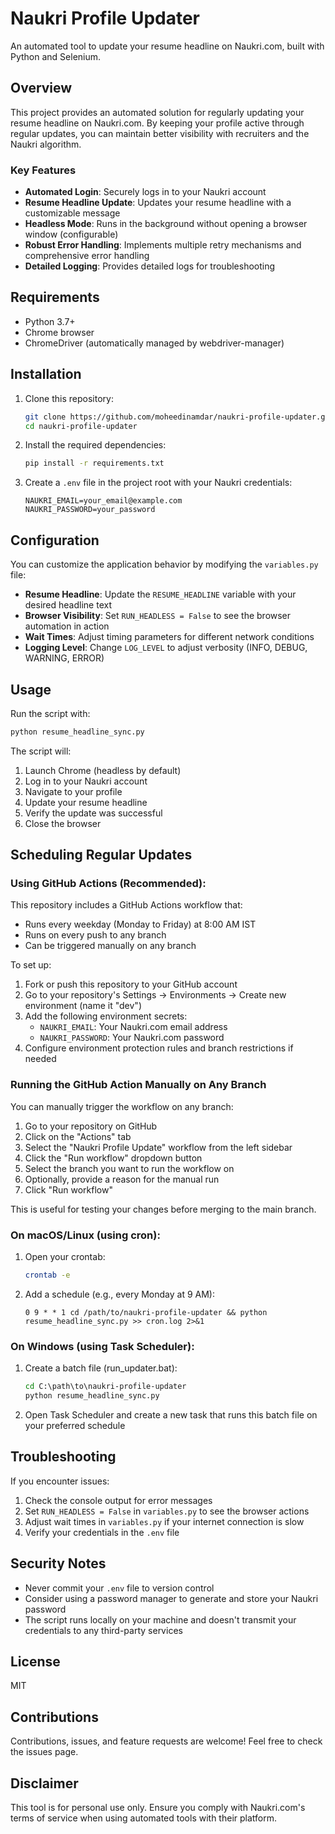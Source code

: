 # Naukri Profile Updater

An automated tool to update your resume headline on Naukri.com, built with Python and Selenium.

## Overview

This project provides an automated solution for regularly updating your resume headline on Naukri.com. By keeping your profile active through regular updates, you can maintain better visibility with recruiters and the Naukri algorithm.

### Key Features

- **Automated Login**: Securely logs in to your Naukri account
- **Resume Headline Update**: Updates your resume headline with a customizable message
- **Headless Mode**: Runs in the background without opening a browser window (configurable)
- **Robust Error Handling**: Implements multiple retry mechanisms and comprehensive error handling
- **Detailed Logging**: Provides detailed logs for troubleshooting

## Requirements

- Python 3.7+
- Chrome browser
- ChromeDriver (automatically managed by webdriver-manager)

## Installation

1. Clone this repository:
   ```bash
   git clone https://github.com/moheedinamdar/naukri-profile-updater.git
   cd naukri-profile-updater
   ```

2. Install the required dependencies:
   ```bash
   pip install -r requirements.txt
   ```

3. Create a `.env` file in the project root with your Naukri credentials:
   ```
   NAUKRI_EMAIL=your_email@example.com
   NAUKRI_PASSWORD=your_password
   ```

## Configuration

You can customize the application behavior by modifying the `variables.py` file:

- **Resume Headline**: Update the `RESUME_HEADLINE` variable with your desired headline text
- **Browser Visibility**: Set `RUN_HEADLESS = False` to see the browser automation in action
- **Wait Times**: Adjust timing parameters for different network conditions
- **Logging Level**: Change `LOG_LEVEL` to adjust verbosity (INFO, DEBUG, WARNING, ERROR)

## Usage

Run the script with:

```bash
python resume_headline_sync.py
```

The script will:
1. Launch Chrome (headless by default)
2. Log in to your Naukri account
3. Navigate to your profile
4. Update your resume headline
5. Verify the update was successful
6. Close the browser

## Scheduling Regular Updates

### Using GitHub Actions (Recommended):

This repository includes a GitHub Actions workflow that:
- Runs every weekday (Monday to Friday) at 8:00 AM IST
- Runs on every push to any branch
- Can be triggered manually on any branch

To set up:

1. Fork or push this repository to your GitHub account
2. Go to your repository's Settings → Environments → Create new environment (name it "dev")
3. Add the following environment secrets:
   - `NAUKRI_EMAIL`: Your Naukri.com email address
   - `NAUKRI_PASSWORD`: Your Naukri.com password
4. Configure environment protection rules and branch restrictions if needed

### Running the GitHub Action Manually on Any Branch

You can manually trigger the workflow on any branch:

1. Go to your repository on GitHub
2. Click on the "Actions" tab
3. Select the "Naukri Profile Update" workflow from the left sidebar
4. Click the "Run workflow" dropdown button
5. Select the branch you want to run the workflow on
6. Optionally, provide a reason for the manual run
7. Click "Run workflow"

This is useful for testing your changes before merging to the main branch.

### On macOS/Linux (using cron):

1. Open your crontab:
   ```bash
   crontab -e
   ```

2. Add a schedule (e.g., every Monday at 9 AM):
   ```
   0 9 * * 1 cd /path/to/naukri-profile-updater && python resume_headline_sync.py >> cron.log 2>&1
   ```

### On Windows (using Task Scheduler):

1. Create a batch file (run_updater.bat):
   ```bat
   cd C:\path\to\naukri-profile-updater
   python resume_headline_sync.py
   ```

2. Open Task Scheduler and create a new task that runs this batch file on your preferred schedule

## Troubleshooting

If you encounter issues:

1. Check the console output for error messages
2. Set `RUN_HEADLESS = False` in `variables.py` to see the browser actions
3. Adjust wait times in `variables.py` if your internet connection is slow
4. Verify your credentials in the `.env` file

## Security Notes

- Never commit your `.env` file to version control
- Consider using a password manager to generate and store your Naukri password
- The script runs locally on your machine and doesn't transmit your credentials to any third-party services

## License

MIT

## Contributions

Contributions, issues, and feature requests are welcome! Feel free to check the issues page.

## Disclaimer

This tool is for personal use only. Ensure you comply with Naukri.com's terms of service when using automated tools with their platform.
